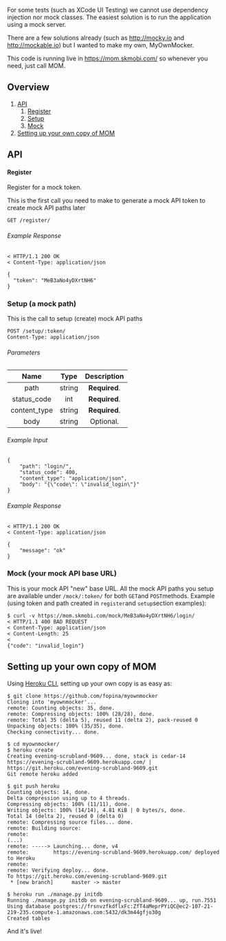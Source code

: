 For some tests  (such as XCode UI Testing) we cannot use dependency injection nor mock classes. The easiest solution is to run the application using a mock server.

There are a few solutions already (such as http://mocky.io and http://mockable.io) but I wanted to make my own, MyOwnMocker.

This code is running live in https://mom.skmobi.com/ so whenever you need, just call MOM.

## Overview

1. [API](#api)
    1.  [Register](#register)
    2.  [Setup](#setup)
    3.  [Mock](#mock)
2. [Setting up your own copy of MOM](#setting-up-your-own-copy-of-mom)

## API

#### Register 
Register for a mock token.

This is the first call you need to make to generate a mock API token to create mock API paths later

    GET /register/

###### Example Response

    < HTTP/1.1 200 OK
    < Content-Type: application/json

    {
      "token": "MeB3aNo4yDXrtNH6"
    }

### Setup (a mock path)

This is the call to setup (create) mock API paths

    POST /setup/:token/
    Content-Type: application/json

###### Parameters

| Name              | Type      | Description   |
| :---------------: |:---------:| :------------:|
| path              | string    | **Required**. |
| status_code       | int       | **Required**. |
| content_type      | string    | **Required**. |
| body              | string    | Optional.     |

###### Example Input

    {
        "path": "login/",
        "status_code": 400,
        "content_type": "application/json",
        "body": "{\"code\": \"invalid_login\"}"
    }

###### Example Response

    < HTTP/1.1 200 OK
    < Content-Type: application/json

    {
        "message": "ok"
    }

### Mock (your mock API base URL)

This is your mock API "new" base URL. All the mock API paths you setup are available under `/mock/:token/` for both `GET`and `POST`methods.
Example (using token and path created in `register`and `setup`section examples):

    $ curl -v https://mom.skmobi.com/mock/MeB3aNo4yDXrtNH6/login/
    < HTTP/1.1 400 BAD REQUEST
    < Content-Type: application/json
    < Content-Length: 25
    <
    {"code": "invalid_login"}

## Setting up your own copy of MOM

Using [Heroku CLI](https://devcenter.heroku.com/articles/heroku-command), setting up your own copy is as easy as:

    $ git clone https://github.com/fopina/myownmocker
    Cloning into 'myownmocker'...
    remote: Counting objects: 35, done.
    remote: Compressing objects: 100% (28/28), done.
    remote: Total 35 (delta 5), reused 11 (delta 2), pack-reused 0
    Unpacking objects: 100% (35/35), done.
    Checking connectivity... done.

    $ cd myownmocker/
    $ heroku create
    Creating evening-scrubland-9609... done, stack is cedar-14
    https://evening-scrubland-9609.herokuapp.com/ | https://git.heroku.com/evening-scrubland-9609.git
    Git remote heroku added

    $ git push heroku
    Counting objects: 14, done.
    Delta compression using up to 4 threads.
    Compressing objects: 100% (11/11), done.
    Writing objects: 100% (14/14), 4.81 KiB | 0 bytes/s, done.
    Total 14 (delta 2), reused 0 (delta 0)
    remote: Compressing source files... done.
    remote: Building source:
    remote:
    (...)
    remote: -----> Launching... done, v4
    remote:        https://evening-scrubland-9609.herokuapp.com/ deployed to Heroku
    remote:
    remote: Verifying deploy... done.
    To https://git.heroku.com/evening-scrubland-9609.git
     * [new branch]      master -> master

    $ heroku run ./manage.py initdb
    Running ./manage.py initdb on evening-scrubland-9609... up, run.7551
    Using database postgres://frsnvzfkdflxFc:ZfT4aMeprPYiQC@ec2-107-21-219-235.compute-1.amazonaws.com:5432/dk3m44gfjo30g
    Created tables

And it's live!

